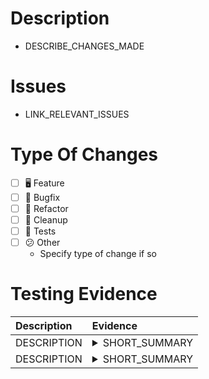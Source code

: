 # Description
- DESCRIBE_CHANGES_MADE

# Issues
- LINK_RELEVANT_ISSUES

# Type Of Changes
- [ ] 🖥️ Feature
- [ ] 🐛 Bugfix
- [ ] 🔁 Refactor
- [ ] 🧹 Cleanup
- [ ] 🧪 Tests
- [ ] 😕 Other
    - Specify type of change if so

# Testing Evidence

| Description | Evidence                                                                          |
|:------------|:----------------------------------------------------------------------------------|
| DESCRIPTION | <details><summary>SHORT_SUMMARY</summary> <video src="LINK_TO_VIDEO" /></details> |
| DESCRIPTION | <details><summary>SHORT_SUMMARY</summary> <img src="LINK_TO_IMG" /></details>     |